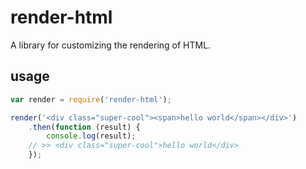 # render-html
A library for customizing the rendering of HTML.

## usage
```javascript
var render = require('render-html');

render('<div class="super-cool"><span>hello world</span></div>')
	.then(function (result) {
		console.log(result);
	// >> <div class="super-cool">hello world</div>
	});
```